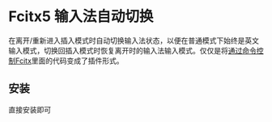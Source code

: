 Fcitx5 输入法自动切换
===================

在离开/重新进入插入模式时自动切换输入法状态，以便在普通模式下始终是英文输入模式，切换回插入模式时恢复离开时的输入法输入模式。仅仅是将[通过命令控制Fcitx](http://fcitx.github.com/handbook/chapter-remote.html)里面的代码变成了插件形式。

安装
----

直接安装即可
